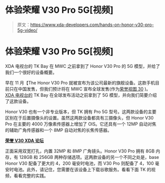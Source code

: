 # 体验荣耀 V30 Pro 5G[视频]

> 原文：<https://www.xda-developers.com/hands-on-honor-v30-pro-5g-video/>

# 体验荣耀 V30 Pro 5G[视频]

XDA 电视台的 TK Bay 在 MWC 之前拿到了 Honor V30 Pro 的 5G 模型，并给了我们一个很好的设备概要。

早在 11 月【The Honor V30 Pro 就被宣布为该公司最新的旗舰设备。这款手机目前只在中国发售，但我们预计将在 MWC 宣布全球发售(作为[荣誉视图 30](https://www.xda-developers.com/honor-release-5g-smartphone-2019/) )。 [XDA 电视台的](https://www.youtube.com/channel/UCk1SpWNzOs4MYmr0uICEntg) TK Bay 在全球发布活动之前拿到了 5G 模型，并向我们简要介绍了这款设备。

Honor V30 也有一个非专业版本，但 TK 拥有 Pro 5G 型号。这两款设备的主要区别在于后置摄像头的设置。虽然这两款设备都具有三摄像头，但 Honor V30 Pro 在主要的 4000 万像素传感器上增加了 OIS。它还具有一个 12MP 自动对焦的辅助广角传感器和一个 8MP 自动对焦的长焦传感器。

**[荣誉 V30 XDA 论坛](https://forum.xda-developers.com/honor-v30)**

正面采用双宽打孔，内置 32MP 和 8MP 广角镜头。Honor V30 Pro 拥有 8GB 内存，有 128GB 和 256GB 两种存储选项。这两款设备的另一个不同之处是，base Honor V30 配备了更大的 4，200 毫安时电池，而 V30 Pro 则配备了 4，100 毫安时电池。此外，请记住，您需要在该设备上下载谷歌服务。看看下面 TK 的视频，看看完整的实践。